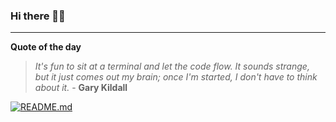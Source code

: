 ### Hi there 👋🏻


---

**Quote of the day**

> *It's fun to sit at a terminal and let the code flow. It sounds strange, but it just comes out my brain; once I'm started, I don't have to think about it.* - **Gary Kildall** 

[![README.md](https://github.com/marcolovazzano/marcolovazzano/actions/workflows/readme.yml/badge.svg)](https://github.com/marcolovazzano/marcolovazzano/actions/workflows/readme.yml)
